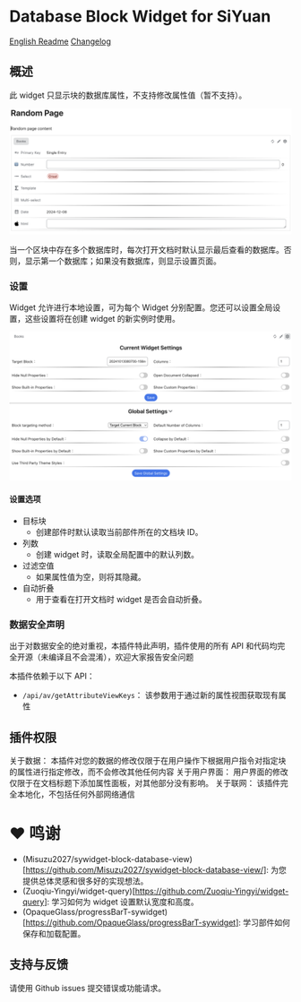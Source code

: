 # Database Block Widget for SiYuan

[English Readme](./README.md)
[Changelog](./CHANGELOG.md)

## 概述

此 widget 只显示块的数据库属性，不支持修改属性值（暂不支持）。

![Database view](.github/assets/widget-on-page.png)

当一个区块中存在多个数据库时，每次打开文档时默认显示最后查看的数据库。否则，显示第一个数据库；如果没有数据库，则显示设置页面。


### 设置

Widget 允许进行本地设置，可为每个 Widget 分别配置。您还可以设置全局设置，这些设置将在创建 widget 的新实例时使用。

![Settings](.github/assets/widget-settings.png)

#### 设置选项

* 目标块
    * 创建部件时默认读取当前部件所在的文档块 ID。
* 列数
    * 创建 widget 时，读取全局配置中的默认列数。
* 过滤空值
    * 如果属性值为空，则将其隐藏。
* 自动折叠
    * 用于查看在打开文档时 widget 是否会自动折叠。

### 数据安全声明

出于对数据安全的绝对重视，本插件特此声明，插件使用的所有 API 和代码均完全开源（未编译且不会混淆），欢迎大家报告安全问题

本插件依赖于以下 API：
- `/api/av/getAttributeViewKeys`： 该参数用于通过新的属性视图获取现有属性


## 插件权限

关于数据： 本插件对您的数据的修改仅限于在用户操作下根据用户指令对指定块的属性进行指定修改，而不会修改其他任何内容
关于用户界面： 用户界面的修改仅限于在文档标题下添加属性面板，对其他部分没有影响。
关于联网： 该插件完全本地化，不包括任何外部网络通信

# ❤ 鸣谢
- (Misuzu2027/sywidget-block-database-view)[https://github.com/Misuzu2027/sywidget-block-database-view/]: 为您提供总体灵感和很多好的实现想法。
- (Zuoqiu-Yingyi/widget-query)[https://github.com/Zuoqiu-Yingyi/widget-query]: 学习如何为 widget 设置默认宽度和高度。
- (OpaqueGlass/progressBarT-sywidget)[https://github.com/OpaqueGlass/progressBarT-sywidget]: 学习部件如何保存和加载配置。

## 支持与反馈

请使用 Github issues 提交错误或功能请求。
